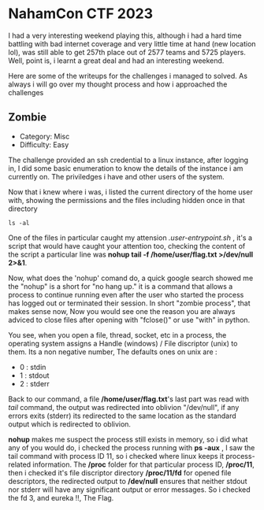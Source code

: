 # NahamCon CTF 2023 

I had a very interesting weekend playing this, although i had a hard time battling with bad internet coverage and very little time at hand (new location lol), was still able to get 257th place out of 2577 teams and 5725  players.
Well, point is, i learnt a great deal and had an interesting weekend.

Here are some of the writeups for the challenges i managed to solved. As always i will go over my thought process and how i approached the challenges

## Zombie
- Category: Misc
- Difficulty: Easy

The challenge provided an ssh credential to a linux instance, after logging in, I did some basic enumeration to know the details of the instance i am currently on. The priviledges i have and other users of the system.



Now that i knew where i was, i listed the current directory of the home user with, showing the permissions and the files including hidden once in that directory

```
ls -al
```
One of the files in particular caught my attension *.user-entrypoint.sh* , it's a script that would have caught your attention too, checking the content of the script a particular line was **nohup tail -f /home/user/flag.txt >/dev/null 2>&1**.

Now, what does the 'nohup' comand do, a quick google search showed me the "nohup" is a short for "no hang up." it is a command that allows a process to continue running even after the user who started the process has logged out or terminated their session.
In short "zombie process", that makes sense now, Now you would see one the reason you are always adviced to close files after opening with "fclose()" or use "with" in python.

You see, when you open a file, thread, socket, etc in a process, the operating system assigns a Handle (windows) / File discriptor (unix) to them. Its a non negative number, The defaults ones on unix are :

- 0 : stdin
- 1 : stdout
- 2 : stderr

Back to our command, a file **/home/user/flag.txt**'s last part was read with *tail* command, the output was redirected into oblivion "/dev/null", if any errors exits (stderr) its redirected to the same location as the standard output which is redirected to oblivion.

**nohup** makes me suspect the process still exists in memory, so i did what any of you would do, i checked the process running with **ps -aux** , I saw the tail command with process ID 11, so i checked where linux keeps it process-related information. The **/proc** folder for that particular process ID,
**/proc/11**, then i checked it's file discriptor directory **/proc/11/fd** for opened file descriptors, the redirected output to **/dev/null** ensures that neither stdout nor stderr will have any significant output or error messages. So i checked the fd 3, and eureka !!, The Flag.



